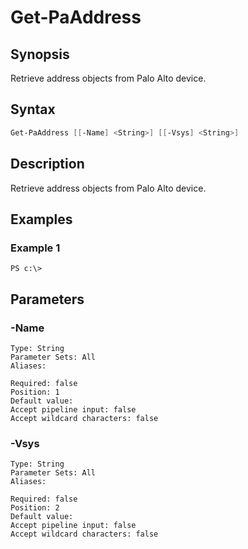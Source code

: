 # Get-PaAddress

## Synopsis

Retrieve address objects from Palo Alto device.

## Syntax


```powershell
Get-PaAddress [[-Name] <String>] [[-Vsys] <String>] 
```

## Description

Retrieve address objects from Palo Alto device.

## Examples

### Example 1

```
PS c:\> 
```













## Parameters

### -Name


```asciidoc
Type: String
Parameter Sets: All
Aliases: 

Required: false
Position: 1
Default value: 
Accept pipeline input: false
Accept wildcard characters: false
```
### -Vsys


```asciidoc
Type: String
Parameter Sets: All
Aliases: 

Required: false
Position: 2
Default value: 
Accept pipeline input: false
Accept wildcard characters: false
```


